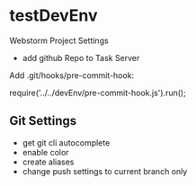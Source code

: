 testDevEnv
==========

Webstorm Project Settings
- add github Repo to Task Server

Add .git/hooks/pre-commit-hook:

require('../../devEnv/pre-commit-hook.js').run();


Git Settings
------------

- get git cli autocomplete
- enable color
- create aliases
- change push settings to current branch only

